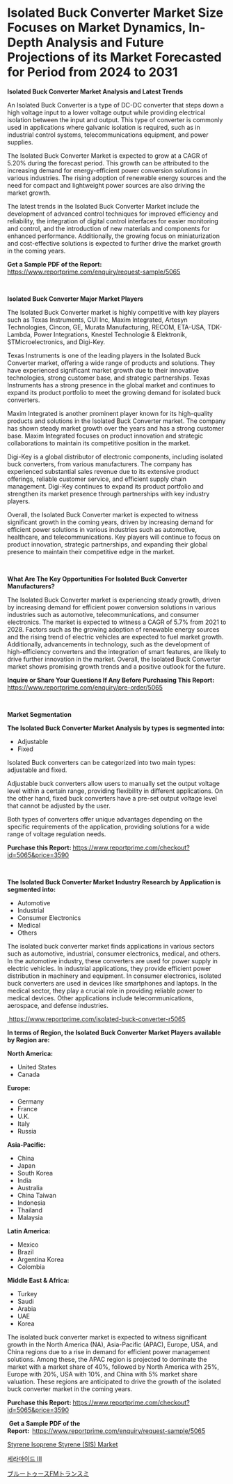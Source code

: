 <p><h1>Isolated Buck Converter Market Size Focuses on Market Dynamics, In-Depth Analysis and Future Projections of its Market Forecasted for Period from 2024 to 2031</h1></p><p><strong>Isolated Buck Converter Market Analysis and Latest Trends</strong></p>
<p><p>An Isolated Buck Converter is a type of DC-DC converter that steps down a high voltage input to a lower voltage output while providing electrical isolation between the input and output. This type of converter is commonly used in applications where galvanic isolation is required, such as in industrial control systems, telecommunications equipment, and power supplies.</p><p>The Isolated Buck Converter Market is expected to grow at a CAGR of 5.20% during the forecast period. This growth can be attributed to the increasing demand for energy-efficient power conversion solutions in various industries. The rising adoption of renewable energy sources and the need for compact and lightweight power sources are also driving the market growth.</p><p>The latest trends in the Isolated Buck Converter Market include the development of advanced control techniques for improved efficiency and reliability, the integration of digital control interfaces for easier monitoring and control, and the introduction of new materials and components for enhanced performance. Additionally, the growing focus on miniaturization and cost-effective solutions is expected to further drive the market growth in the coming years.</p></p>
<p><strong>Get a Sample PDF of the Report:&nbsp;</strong> <a href="https://www.reportprime.com/enquiry/request-sample/5065">https://www.reportprime.com/enquiry/request-sample/5065</a></p>
<p>&nbsp;</p>
<p><strong>Isolated Buck Converter Major Market Players</strong></p>
<p><p>The Isolated Buck Converter market is highly competitive with key players such as Texas Instruments, CUI Inc, Maxim Integrated, Artesyn Technologies, Cincon, GE, Murata Manufacturing, RECOM, ETA-USA, TDK-Lambda, Power Integrations, Knestel Technologie & Elektronik, STMicroelectronics, and Digi-Key.</p><p>Texas Instruments is one of the leading players in the Isolated Buck Converter market, offering a wide range of products and solutions. They have experienced significant market growth due to their innovative technologies, strong customer base, and strategic partnerships. Texas Instruments has a strong presence in the global market and continues to expand its product portfolio to meet the growing demand for isolated buck converters.</p><p>Maxim Integrated is another prominent player known for its high-quality products and solutions in the Isolated Buck Converter market. The company has shown steady market growth over the years and has a strong customer base. Maxim Integrated focuses on product innovation and strategic collaborations to maintain its competitive position in the market.</p><p>Digi-Key is a global distributor of electronic components, including isolated buck converters, from various manufacturers. The company has experienced substantial sales revenue due to its extensive product offerings, reliable customer service, and efficient supply chain management. Digi-Key continues to expand its product portfolio and strengthen its market presence through partnerships with key industry players.</p><p>Overall, the Isolated Buck Converter market is expected to witness significant growth in the coming years, driven by increasing demand for efficient power solutions in various industries such as automotive, healthcare, and telecommunications. Key players will continue to focus on product innovation, strategic partnerships, and expanding their global presence to maintain their competitive edge in the market.</p></p>
<p>&nbsp;</p>
<p><strong>What Are The Key Opportunities For Isolated Buck Converter Manufacturers?</strong></p>
<p><p>The Isolated Buck Converter market is experiencing steady growth, driven by increasing demand for efficient power conversion solutions in various industries such as automotive, telecommunications, and consumer electronics. The market is expected to witness a CAGR of 5.7% from 2021 to 2028. Factors such as the growing adoption of renewable energy sources and the rising trend of electric vehicles are expected to fuel market growth. Additionally, advancements in technology, such as the development of high-efficiency converters and the integration of smart features, are likely to drive further innovation in the market. Overall, the Isolated Buck Converter market shows promising growth trends and a positive outlook for the future.</p></p>
<p><strong>Inquire or Share Your Questions If Any Before Purchasing This Report:</strong> <a href="https://www.reportprime.com/enquiry/pre-order/5065">https://www.reportprime.com/enquiry/pre-order/5065</a></p>
<p>&nbsp;</p>
<p><strong>Market Segmentation</strong></p>
<p><strong>The Isolated Buck Converter Market Analysis by types is segmented into:</strong></p>
<p><ul><li>Adjustable</li><li>Fixed</li></ul></p>
<p><p>Isolated Buck converters can be categorized into two main types: adjustable and fixed. </p><p>Adjustable buck converters allow users to manually set the output voltage level within a certain range, providing flexibility in different applications. On the other hand, fixed buck converters have a pre-set output voltage level that cannot be adjusted by the user. </p><p>Both types of converters offer unique advantages depending on the specific requirements of the application, providing solutions for a wide range of voltage regulation needs.</p></p>
<p><strong>Purchase this Report:&nbsp;</strong><a href="https://www.reportprime.com/checkout?id=5065&price=3590">https://www.reportprime.com/checkout?id=5065&price=3590</a></p>
<p>&nbsp;</p>
<p><strong>The Isolated Buck Converter Market Industry Research by Application is segmented into:</strong></p>
<p><ul><li>Automotive</li><li>Industrial</li><li>Consumer Electronics</li><li>Medical</li><li>Others</li></ul></p>
<p><p>The isolated buck converter market finds applications in various sectors such as automotive, industrial, consumer electronics, medical, and others. In the automotive industry, these converters are used for power supply in electric vehicles. In industrial applications, they provide efficient power distribution in machinery and equipment. In consumer electronics, isolated buck converters are used in devices like smartphones and laptops. In the medical sector, they play a crucial role in providing reliable power to medical devices. Other applications include telecommunications, aerospace, and defense industries.</p></p>
<p><a href="https://www.reportprime.com/isolated-buck-converter-r5065">&nbsp;https://www.reportprime.com/isolated-buck-converter-r5065</a></p>
<p><strong>In terms of Region, the Isolated Buck Converter Market Players available by Region are:</strong></p>
<p>
    <p> <strong> North America: </strong>
        <ul>
            <li>United States</li>
            <li>Canada</li>
        </ul>
        </p> 
    <p> <strong> Europe: </strong>
        <ul>
            <li>Germany</li>
            <li>France</li>
            <li>U.K.</li>
            <li>Italy</li>
            <li>Russia</li>
        </ul>
        </p> 
    <p> <strong> Asia-Pacific: </strong>
        <ul>
            <li>China</li>
            <li>Japan</li>
            <li>South Korea</li>
            <li>India</li>
            <li>Australia</li>
            <li>China Taiwan</li>
            <li>Indonesia</li>
            <li>Thailand</li>
            <li>Malaysia</li>
        </ul>
        </p> 
    <p> <strong> Latin America: </strong>
        <ul>
            <li>Mexico</li>
            <li>Brazil</li>
            <li>Argentina Korea</li>
            <li>Colombia</li>
        </ul>
        </p> 
    <p> <strong> Middle East & Africa: </strong>
        <ul>
            <li>Turkey</li>
            <li>Saudi</li>
            <li>Arabia</li>
            <li>UAE</li>
            <li>Korea</li>
        </ul>
    </p>
    </p>
<p><p>The isolated buck converter market is expected to witness significant growth in the North America (NA), Asia-Pacific (APAC), Europe, USA, and China regions due to a rise in demand for efficient power management solutions. Among these, the APAC region is projected to dominate the market with a market share of 40%, followed by North America with 25%, Europe with 20%, USA with 10%, and China with 5% market share valuation. These regions are anticipated to drive the growth of the isolated buck converter market in the coming years.</p></p>
<p><strong>Purchase this Report: </strong><a href="https://www.reportprime.com/checkout?id=5065&price=3590">https://www.reportprime.com/checkout?id=5065&price=3590</a></p>
<p>&nbsp;<strong>Get a Sample PDF of the Report:&nbsp;&nbsp;</strong><a href="https://www.reportprime.com/enquiry/request-sample/5065">https://www.reportprime.com/enquiry/request-sample/5065</a></p>
<p><strong></strong></p>
<p><p><a href="https://view.publitas.com/reportprime-1/styrene-isoprene-styrene-sis-market-the-key-to-successful-business-strategy-forecast-till-2031/">Styrene Isoprene Styrene (SIS) Market</a></p><p><a href="https://github.com/RickyMetzDVM/Market-Research-Report-List-1/blob/main/639115770418.md">세라마이드 III</a></p><p><a href="https://medium.com/@jordymiller39/bluetooth-fm%E3%83%88%E3%83%A9%E3%83%B3%E3%82%B9%E3%83%9F%E3%83%83%E3%82%BF%E3%83%BC%E5%B8%82%E5%A0%B4%E3%81%AE%E3%83%A1%E3%83%88%E3%83%AA%E3%82%AF%E3%82%B9%E3%81%AE%E8%A7%A3%E8%AA%AD-%E5%B8%82%E5%A0%B4%E3%82%B7%E3%82%A7%E3%82%A2-%E3%83%88%E3%83%AC%E3%83%B3%E3%83%89-%E3%81%8A%E3%82%88%E3%81%B3%E6%88%90%E9%95%B7%E3%83%91%E3%82%BF%E3%83%BC%E3%83%B3-4cfe58ac7bd8">ブルートゥースFMトランスミ</a></p></p>